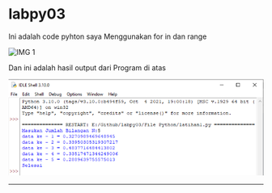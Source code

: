 # labpy03

Ini adalah code pyhton saya
Menggunakan for in dan range

![IMG 1](sreenshot/1.png)

Dan ini adalah hasil output dari Program di atas

![IMG 2](screenshot/2.png)

-----------------------------------------------------------------
